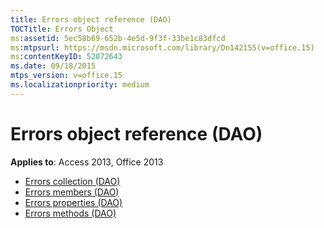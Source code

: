 ```yaml
---
title: Errors object reference (DAO)
TOCTitle: Errors Object
ms:assetid: 5ec58b69-652b-4e5d-9f3f-33be1c83dfcd
ms:mtpsurl: https://msdn.microsoft.com/library/Dn142155(v=office.15)
ms:contentKeyID: 52072643
ms.date: 09/18/2015
mtps_version: v=office.15
ms.localizationpriority: medium
---
```


# Errors object reference (DAO)

**Applies to**: Access 2013, Office 2013

- [Errors collection (DAO)](errors-collection-dao.md)
- [Errors members (DAO)](errors-members-dao.md)
- [Errors properties (DAO)](errors-properties-dao.md)
- [Errors methods (DAO)](errors-methods-dao.md)

